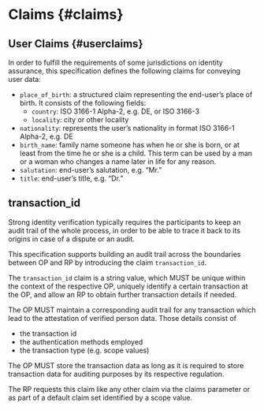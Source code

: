 # Claims {#claims}

## User Claims {#userclaims}

In order to fulfill the requirements of some jurisdictions on identity assurance, this specification defines the following claims for conveying user data:

* `place_of_birth`: a structured claim representing the end-user’s place of birth. It consists of the following fields:
	* `country`: ISO 3166-1 Alpha-2, e.g. DE, or ISO 3166-3
	* `locality`: city or other locality
* `nationality`: represents the user’s nationality in format ISO 3166-1 Alpha-2, e.g. DE
* `birth_name`: family name someone has when he or she is born, or at least from the time he or she is a child. This term can be used by a man or a woman who changes a name later in life for any reason.
* `salutation`: end-user’s salutation, e.g. “Mr.”
* `title`: end-user’s title, e.g. “Dr.”

## transaction_id

Strong identity verification typically requires the participants to keep an audit trail of the whole process, in order to be able to trace it back to its origins in case of a dispute or an audit. 

This specification supports building an audit trail across the boundaries between OP and RP by introducing the claim `transaction_id`.

The `transaction_id` claim is a string value, which MUST be unique within the context of the respective OP, uniquely identify a certain transaction at the OP, and allow an RP to obtain further transaction details if needed.   

The OP MUST maintain a corresponding audit trail for any transaction which lead to the attestation of verified person data. Those details consist of 

* the transaction id
* the authentication methods employed
* the transaction type (e.g. scope values)

The OP MUST store the transaction data as long as it is required to store transaction data for auditing purposes by its respective regulation. 

The RP requests this claim like any other claim via the claims parameter or as part of a default claim set identified by a scope value. 

    



